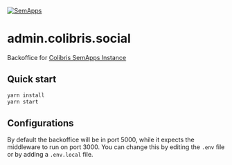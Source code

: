 [![SemApps](https://badgen.net/badge/Powered%20by/SemApps/28CDFB)](https://semapps.org)

# admin.colibris.social

Backoffice for [Colibris SemApps Instance](https://github.com/reconnexion/colibris.social)

## Quick start

```bash
yarn install
yarn start
```

## Configurations

By default the backoffice will be in port 5000, while it expects the middleware to run on port 3000. You can change this by editing the `.env` file or by adding a `.env.local` file.